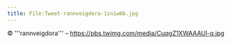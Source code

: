 ```yaml
---
title: File:Tweet-rannveigdora-1iniw6b.jpg
---
```


© '''rannveigdora''' – https://pbs.twimg.com/media/CuqgZ1XWAAAUl-q.jpg

